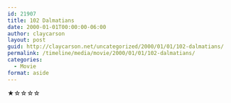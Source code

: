 ```yaml
---
id: 21907
title: 102 Dalmatians
date: 2000-01-01T00:00:00-06:00
author: claycarson
layout: post
guid: http://claycarson.net/uncategorized/2000/01/01/102-dalmatians/
permalink: /timeline/media/movie/2000/01/01/102-dalmatians/
categories:
  - Movie
format: aside
---
```

<div class="media-details"></div>

<div class="media-creator"></div>

<div class="media-rating">★☆☆☆☆</div>